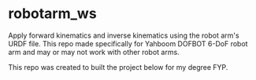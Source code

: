 # robotarm_ws

Apply forward kinematics and inverse kinematics using the robot arm's URDF file. This repo made specifically for Yahboom DOFBOT 6-DoF robot arm and may or may not work with other robot arms. 

This repo was created to built the project below for my degree FYP.

